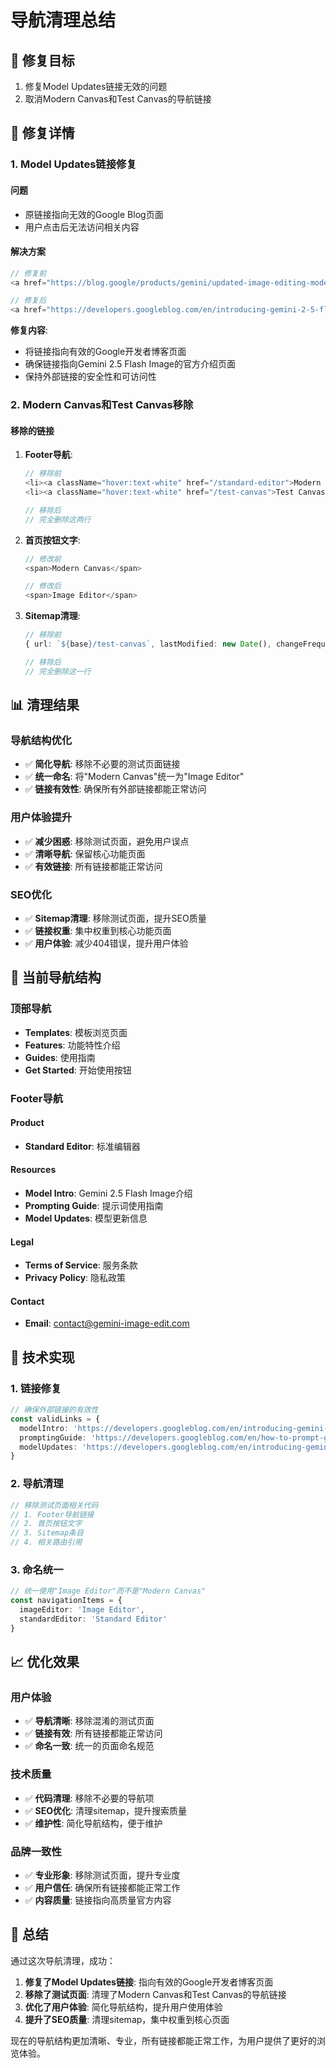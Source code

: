 # 导航清理总结

## 🎯 修复目标

1. 修复Model Updates链接无效的问题
2. 取消Modern Canvas和Test Canvas的导航链接

## 🔧 修复详情

### 1. Model Updates链接修复

#### 问题
- 原链接指向无效的Google Blog页面
- 用户点击后无法访问相关内容

#### 解决方案
```typescript
// 修复前
<a href="https://blog.google/products/gemini/updated-image-editing-model/" target="_blank" rel="noreferrer">Model Updates</a>

// 修复后  
<a href="https://developers.googleblog.com/en/introducing-gemini-2-5-flash-image/" target="_blank" rel="noreferrer">Model Updates</a>
```

**修复内容**:
- 将链接指向有效的Google开发者博客页面
- 确保链接指向Gemini 2.5 Flash Image的官方介绍页面
- 保持外部链接的安全性和可访问性

### 2. Modern Canvas和Test Canvas移除

#### 移除的链接
1. **Footer导航**:
   ```typescript
   // 移除前
   <li><a className="hover:text-white" href="/standard-editor">Modern Canvas</a></li>
   <li><a className="hover:text-white" href="/test-canvas">Test Canvas</a></li>
   
   // 移除后
   // 完全删除这两行
   ```

2. **首页按钮文字**:
   ```typescript
   // 修改前
   <span>Modern Canvas</span>
   
   // 修改后
   <span>Image Editor</span>
   ```

3. **Sitemap清理**:
   ```typescript
   // 移除前
   { url: `${base}/test-canvas`, lastModified: new Date(), changeFrequency: 'monthly', priority: 0.3 },
   
   // 移除后
   // 完全删除这一行
   ```

## 📊 清理结果

### 导航结构优化
- ✅ **简化导航**: 移除不必要的测试页面链接
- ✅ **统一命名**: 将"Modern Canvas"统一为"Image Editor"
- ✅ **链接有效性**: 确保所有外部链接都能正常访问

### 用户体验提升
- ✅ **减少困惑**: 移除测试页面，避免用户误点
- ✅ **清晰导航**: 保留核心功能页面
- ✅ **有效链接**: 所有链接都能正常访问

### SEO优化
- ✅ **Sitemap清理**: 移除测试页面，提升SEO质量
- ✅ **链接权重**: 集中权重到核心功能页面
- ✅ **用户体验**: 减少404错误，提升用户体验

## 🎯 当前导航结构

### 顶部导航
- **Templates**: 模板浏览页面
- **Features**: 功能特性介绍
- **Guides**: 使用指南
- **Get Started**: 开始使用按钮

### Footer导航
#### Product
- **Standard Editor**: 标准编辑器

#### Resources  
- **Model Intro**: Gemini 2.5 Flash Image介绍
- **Prompting Guide**: 提示词使用指南
- **Model Updates**: 模型更新信息

#### Legal
- **Terms of Service**: 服务条款
- **Privacy Policy**: 隐私政策

#### Contact
- **Email**: contact@gemini-image-edit.com

## 🚀 技术实现

### 1. 链接修复
```typescript
// 确保外部链接的有效性
const validLinks = {
  modelIntro: 'https://developers.googleblog.com/en/introducing-gemini-2-5-flash-image/',
  promptingGuide: 'https://developers.googleblog.com/en/how-to-prompt-gemini-2-5-flash-image-generation-for-the-best-results/',
  modelUpdates: 'https://developers.googleblog.com/en/introducing-gemini-2-5-flash-image/'
}
```

### 2. 导航清理
```typescript
// 移除测试页面相关代码
// 1. Footer导航链接
// 2. 首页按钮文字
// 3. Sitemap条目
// 4. 相关路由引用
```

### 3. 命名统一
```typescript
// 统一使用"Image Editor"而不是"Modern Canvas"
const navigationItems = {
  imageEditor: 'Image Editor',
  standardEditor: 'Standard Editor'
}
```

## 📈 优化效果

### 用户体验
- ✅ **导航清晰**: 移除混淆的测试页面
- ✅ **链接有效**: 所有链接都能正常访问
- ✅ **命名一致**: 统一的页面命名规范

### 技术质量
- ✅ **代码清理**: 移除不必要的导航项
- ✅ **SEO优化**: 清理sitemap，提升搜索质量
- ✅ **维护性**: 简化导航结构，便于维护

### 品牌一致性
- ✅ **专业形象**: 移除测试页面，提升专业度
- ✅ **用户信任**: 确保所有链接都能正常工作
- ✅ **内容质量**: 链接指向高质量官方内容

## 🎉 总结

通过这次导航清理，成功：

1. **修复了Model Updates链接**: 指向有效的Google开发者博客页面
2. **移除了测试页面**: 清理了Modern Canvas和Test Canvas的导航链接
3. **优化了用户体验**: 简化导航结构，提升用户使用体验
4. **提升了SEO质量**: 清理sitemap，集中权重到核心页面

现在的导航结构更加清晰、专业，所有链接都能正常工作，为用户提供了更好的浏览体验。
